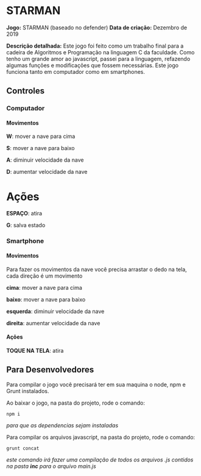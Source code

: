 # STARMAN

__Jogo:__ STARMAN (baseado no defender)
__Data de criação:__ Dezembro de 2019

__Descrição detalhada:__
Este jogo foi feito como um trabalho final para a cadeira de Algoritmos e Programação na linguagem C da faculdade. Como tenho um grande amor ao javascript, passei para a linguagem, refazendo algumas funções e modificações que fossem necessárias. 
Este jogo funciona tanto em computador como em smartphones.

## Controles
### Computador
#### Movimentos
__W__: mover a nave para cima

__S__: mover a nave para baixo

__A__: diminuir velocidade da nave

__D__: aumentar velocidade da nave


# Ações
__ESPAÇO__: atira 

__G__: salva estado


### Smartphone
#### Movimentos
Para fazer os movimentos da nave você precisa arrastar o dedo na tela, cada direção é um movimento

__cima__: mover a nave para cima

__baixo__: mover a nave para baixo

__esquerda__: diminuir velocidade da nave

__direita__: aumentar velocidade da nave


#### Ações
__TOQUE NA TELA__: atira



## Para Desenvolvedores
Para compilar o jogo você precisará ter em sua maquina o node, npm e Grunt instalados.

Ao baixar o jogo, na pasta do projeto, rode o comando:

``npm i``

_para que as dependencias sejam instaladas_



Para compilar os arquivos javascript, na pasta do projeto, rode o comando:


``grunt concat``

_este comando irá fazer uma compilação de todos os arquivos .js contidos na pasta __inc__ para o arquivo main.js_

